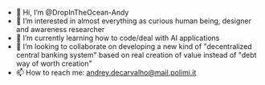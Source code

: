 - 👋 Hi, I’m @DropInTheOcean-Andy
- 👀 I’m interested in almost everything as curious human being, designer and awareness researcher
- 🌱 I’m currently learning how to code/deal with AI applications
- 💞️ I’m looking to collaborate on developing a new kind of "decentralized central banking system" based on real creation of value instead of "debt way of worth creation"
- 📫 How to reach me: andrey.decarvalho@mail.polimi.it

<!---
DropInTheOcean-Andy/DropInTheOcean-Andy is a ✨ special ✨ repository because its `README.md` (this file) appears on your GitHub profile.
You can click the Preview link to take a look at your changes.
--->
